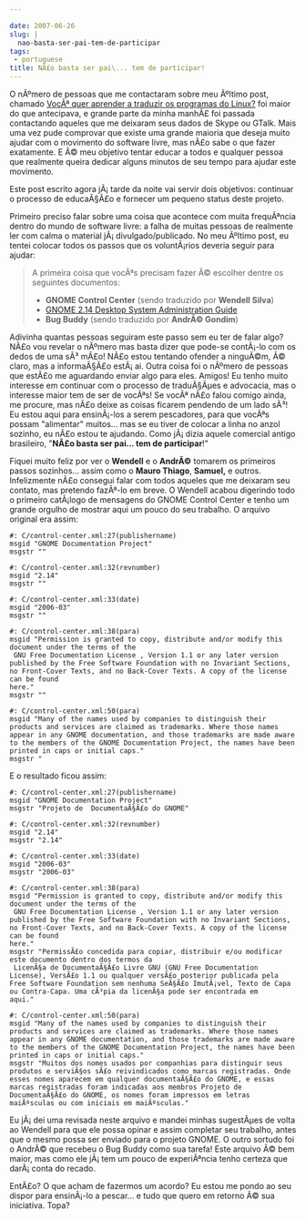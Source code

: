 ```yaml
---

date: 2007-06-26
slug: |
  nao-basta-ser-pai-tem-de-participar
tags:
 - portuguese
title: NÃ£o basta ser pai\... tem de participar!
---
```


O nÃºmero de pessoas que me contactaram sobre meu Ãºltimo post, chamado
[VocÃª quer aprender a traduzir os programas do
Linux?](http://blog.ogmaciel.com/?p=332) foi maior do que antecipava, e
grande parte da minha manhÃ£ foi passada contactando aqueles que me
deixaram seus dados de Skype ou GTalk. Mais uma vez pude comprovar que
existe uma grande maioria que deseja muito ajudar com o movimento do
software livre, mas nÃ£o sabe o que fazer exatamente. E Ã© meu objetivo
tentar educar a todos e qualquer pessoa que realmente queira dedicar
alguns minutos de seu tempo para ajudar este movimento.

Este post escrito agora jÃ¡ tarde da noite vai servir dois objetivos:
continuar o processo de educaÃ§Ã£o e fornecer um pequeno status deste
projeto.

Primeiro preciso falar sobre uma coisa que acontece com muita
frequÃªncia dentro do mundo de software livre: a falha de muitas pessoas
de realmente ler com calma o material jÃ¡ divulgado/publicado. No meu
Ãºltimo post, eu tentei colocar todos os passos que os voluntÃ¡rios
deveria seguir para ajudar:

> A primeira coisa que vocÃªs precisam fazer Ã© escolher dentre os
> seguintes documentos:
>
> -   **GNOME Control Center** (sendo traduzido por **Wendell Silva**)
> -   [GNOME 2.14 Desktop System Administration
>     Guide](http://l10n.gnome.org/POT/gnome-user-docs.HEAD/docs/system-admin-guide.HEAD.pot)
> -   **Bug Buddy** (sendo traduzido por **AndrÃ© Gondim**)

Adivinha quantas pessoas seguiram este passo sem eu ter de falar algo?
NÃ£o vou revelar o nÃºmero mas basta dizer que pode-se contÃ¡-lo com os
dedos de uma sÃ³ mÃ£o! NÃ£o estou tentando ofender a ninguÃ©m, Ã© claro,
mas a informaÃ§Ã£o estÃ¡ ai. Outra coisa foi o nÃºmero de pessoas que
estÃ£o me aguardando enviar algo para eles. Amigos! Eu tenho muito
interesse em continuar com o processo de traduÃ§Ãµes e advocacia, mas o
interesse maior tem de ser de vocÃªs! Se vocÃª nÃ£o falou comigo ainda,
me procure, mas nÃ£o deixe as coisas ficarem pendendo de um lado sÃ³! Eu
estou aqui para ensinÃ¡-los a serem pescadores, para que vocÃªs possam
"alimentar" muitos... mas se eu tiver de colocar a linha no anzol
sozinho, eu nÃ£o estou te ajudando. Como jÃ¡ dizia aquele comercial
antigo brasileiro, "**NÃ£o basta ser pai... tem de participar**!"

Fiquei muito feliz por ver o **Wendell** e o **AndrÃ©** tomarem os
primeiros passos sozinhos... assim como o **Mauro Thiago**, **Samuel,**
e outros. Infelizmente nÃ£o consegui falar com todos aqueles que me
deixaram seu contato, mas pretendo fazÃª-lo em breve. O Wendell acabou
digerindo todo o primeiro catÃ¡logo de mensagens do GNOME Control Center
e tenho um grande orgulho de mostrar aqui um pouco do seu trabalho. O
arquivo original era assim:

``` {.}
#: C/control-center.xml:27(publishername)
msgid "GNOME Documentation Project"
msgstr ""

#: C/control-center.xml:32(revnumber)
msgid "2.14"
msgstr ""

#: C/control-center.xml:33(date)
msgid "2006-03"
msgstr ""

#: C/control-center.xml:38(para)
msgid "Permission is granted to copy, distribute and/or modify this document under the terms of the
 GNU Free Documentation License , Version 1.1 or any later version published by the Free Software Foundation with no Invariant Sections, no Front-Cover Texts, and no Back-Cover Texts. A copy of the license can be found
here."
msgstr ""

#: C/control-center.xml:50(para)
msgid "Many of the names used by companies to distinguish their products and services are claimed as trademarks. Where those names appear in any GNOME documentation, and those trademarks are made aware to the members of the GNOME Documentation Project, the names have been printed in caps or initial caps."
msgstr "
```

E o resultado ficou assim:

``` {.}
#: C/control-center.xml:27(publishername)
msgid "GNOME Documentation Project"
msgstr "Projeto de  DocumentaÃ§Ã£o do GNOME"

#: C/control-center.xml:32(revnumber)
msgid "2.14"
msgstr "2.14"

#: C/control-center.xml:33(date)
msgid "2006-03"
msgstr "2006-03"

#: C/control-center.xml:38(para)
msgid "Permission is granted to copy, distribute and/or modify this document under the terms of the
 GNU Free Documentation License , Version 1.1 or any later version published by the Free Software Foundation with no Invariant Sections, no Front-Cover Texts, and no Back-Cover Texts. A copy of the license can be found
here."
msgstr "PermissÃ£o concedida para copiar, distribuir e/ou modificar este documento dentro dos termos da
 LicenÃ§a de DocumentaÃ§Ã£o Livre GNU (GNU Free Documentation License), VersÃ£o 1.1 ou qualquer versÃ£o posterior publicada pela Free Software Foundation sem nenhuma SeÃ§Ã£o ImutÃ¡vel, Texto de Capa ou Contra-Capa. Uma cÃ³pia da licenÃ§a pode ser encontrada em
aqui."

#: C/control-center.xml:50(para)
msgid "Many of the names used by companies to distinguish their products and services are claimed as trademarks. Where those names appear in any GNOME documentation, and those trademarks are made aware to the members of the GNOME Documentation Project, the names have been printed in caps or initial caps."
msgstr "Muitos dos nomes usados por companhias para distinguir seus produtos e serviÃ§os sÃ£o reivindicados como marcas registradas. Onde esses nomes aparecem em qualquer documentaÃ§Ã£o do GNOME, e essas marcas registradas foram indicadas aos membros Projeto de DocumentaÃ§Ã£o do GNOME, os nomes foram impressos em letras maiÃºsculas ou com iniciais em maiÃºsculas."
```

Eu jÃ¡ dei uma revisada neste arquivo e mandei minhas sugestÃµes de
volta ao Wendell para que ele possa opinar e assim completar seu
trabalho, antes que o mesmo possa ser enviado para o projeto GNOME. O
outro sortudo foi o AndrÃ© que recebeu o Bug Buddy como sua tarefa! Este
arquivo Ã© bem maior, mas como ele jÃ¡ tem um pouco de experiÃªncia
tenho certeza que darÃ¡ conta do recado.

EntÃ£o? O que acham de fazermos um acordo? Eu estou me pondo ao seu
dispor para ensinÃ¡-lo a pescar... e tudo que quero em retorno Ã© sua
iniciativa. Topa?
